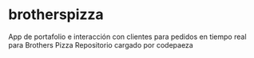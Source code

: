# brotherspizza
App de portafolio e interacción con clientes para pedidos en tiempo real para Brothers Pizza
Repositorio cargado por codepaeza
